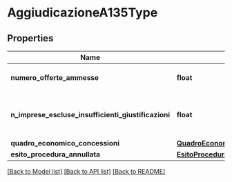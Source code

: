 # AggiudicazioneA135Type

## Properties
Name | Type | Description | Notes
------------ | ------------- | ------------- | -------------
**numero_offerte_ammesse** | **float** | numero di offerte ammesse | 
**n_imprese_escluse_insufficienti_giustificazioni** | **float** | Numero imprese escluse per insufficienti giustificazioni | [optional] 
**quadro_economico_concessioni** | [**QuadroEconomicoConcessioniType**](QuadroEconomicoConcessioniType.md) |  | [optional] 
**esito_procedura_annullata** | [**EsitoProceduraAnnullataEnum**](EsitoProceduraAnnullataEnum.md) |  | [optional] 

[[Back to Model list]](../README.md#documentation-for-models) [[Back to API list]](../README.md#documentation-for-api-endpoints) [[Back to README]](../README.md)

